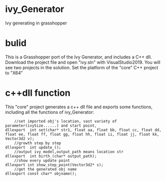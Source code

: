 # ivy_Generator
 Ivy generating in grasshopper
 # bulid
This is a Grasshopper port of the Ivy Generator, and includes a C++ dll.
Download the project file and open "ivy.sln" with VisualStudio2019. You will see two projects in the solution. Set the platform of the "core" C++ project to "X64"
 # c++dll function
This "core" project generates a c++ dll file and exports some functions, including all the functions of ivy_Generator:
```
	//set imported obj's location, vast variety of parameter(ivySize......) and start point,
dllexport  int set(char* str1, float aa, float bb, float cc, float dd, float ee, float ff, float gg, float hh, float ii, float jj, float kk, Vector3d2 v);
	//growth step by step
dllexport  int update_();
	//output ivy model,output_path means location str
dllexport  int birth_(char* output_path);
	//show every update point
dllexport int show_step_point(Vector3d2* s);
	//get the generated obj name
dllexport const char* objname();
```
